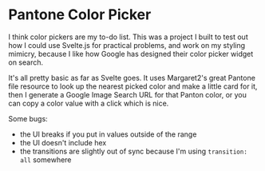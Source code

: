 # Pantone Color Picker
I think color pickers are my to-do list. This was a project I built to test out how I could use Svelte.js for practical problems, and work on my styling mimicry, because I like how Google has designed their color picker widget on search.

It's all pretty basic as far as Svelte goes. It uses Margaret2's great Pantone file resource to look up the nearest picked color and make a little card for it, then I generate a Google Image Search URL for that Panton color, or you can copy a color value with a click which is nice.

Some bugs:
- the UI breaks if you put in values outside of the range
- the UI doesn't include hex
- the transitions are slightly out of sync because I'm using `transition: all` somewhere